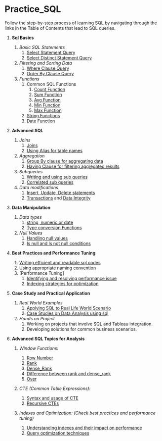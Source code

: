 # Practice_SQL


Follow the step-by-step process of learning SQL by navigating through the links in the Table of Contents that lead to SQL queries.

1. **Sql Basics**
   1. *Basic SQL Statements*
      1. [Select Statement Query](https://github.com/jasjitajimal/practice_sql/blob/main/practice_sql/query_select.sql)
      2. [Select Distinct Statement Query](https://github.com/jasjitajimal/practice_sql/blob/main/practice_sql/query_select_distinct.sql)
   2. *Filtering and Sorting Data*
      1. [Where Clause Query](https://github.com/jasjitajimal/practice_sql/blob/main/practice_sql/query_where.sql)
      2. [Order By Clause Query](https://github.com/jasjitajimal/practice_sql/blob/main/practice_sql/query_orderby.sql)
   3. *Functions*
      1. Common SQL Functions
         1. [Count Function](https://github.com/jasjitajimal/practice_sql/blob/main/practice_sql/query_count.sql)
         2. [Sum Function](https://github.com/jasjitajimal/practice_sql/blob/main/practice_sql/query_sum.sql)
         3. [Avg Function](https://github.com/jasjitajimal/practice_sql/blob/main/practice_sql/query_avg.sql)
         4. [Min Function](https://github.com/jasjitajimal/practice_sql/blob/main/practice_sql/query_min.sql)
         5. [Max Function](https://github.com/jasjitajimal/practice_sql/blob/main/practice_sql/query_max.sql)
      2. [String Functions](https://github.com/jasjitajimal/practice_sql/blob/main/practice_sql/query_sring_function.sql)
      3. [Date Function](https://github.com/jasjitajimal/practice_sql/blob/main/practice_sql/query_date_functions.sql)

2. **Advanced SQL**
   1. *Joins*
      1. [Joins](https://github.com/jasjitajimal/practice_sql/blob/main/practice_sql/query_join.sql)
      2. [Using Alias for table names](https://github.com/jasjitajimal/practice_sql/blob/main/practice_sql/query_using_alias.sql)
   2. *Aggregation*
      1. [Group By clause for aggregating data](https://github.com/jasjitajimal/practice_sql/blob/main/practice_sql/query_groupby.sql)
      2. [Having Clause for filtering aggregated results](https://github.com/jasjitajimal/practice_sql/blob/main/practice_sql/query_having.sql)
   3. *Subqueries*
      1. [Writing and using sub queries](https://github.com/jasjitajimal/practice_sql/blob/main/practice_sql/subquery.sql)
      2. [Correlated sub queries](https://github.com/jasjitajimal/practice_sql/blob/main/practice_sql/correlated_subquery.sql)
   4. *Data modifications*
      1. [Insert, Update, Delete statements]()
      2. [Transactions](https://github.com/jasjitajimal/practice_sql/blob/main/practice_sql/query_transactions.sql) and [Data Integrity](https://github.com/jasjitajimal/practice_sql/blob/main/practice_sql/query_dataintegrity.sql)
      
       
3. **Data Manipulation**  
   1. *Data types*
      1. [string, numeric or date](https://github.com/jasjitajimal/practice_sql/blob/main/practice_sql/query_datatypes.sql)
      2. [Type conversion Functions](https://github.com/jasjitajimal/practice_sql/blob/main/practice_sql/query_type_conversion.sql)
   2. *Null Values*
      1. [Handling null values](https://github.com/jasjitajimal/practice_sql/blob/main/practice_sql/query_nullvalues.sql)
      2. [Is null and Is not null conditions](https://github.com/jasjitajimal/practice_sql/blob/main/practice_sql/query_isnul_isnotnull.sql)
      
   
4. **Best Practices and Performance Tuning**
      1. [Writing efficient and readable sql codes](https://github.com/jasjitajimal/practice_sql/blob/main/practice_sql/query_efficientandreadablesqlcodes.sql)
      2. [Using appropriate naming convention](https://github.com/jasjitajimal/practice_sql/blob/main/practice_sql/queries_naming_convention.sql)
   2. [Performance Tuning]
      1. [Identifying and resolving performance issue](https://github.com/jasjitajimal/practice_sql/blob/main/practice_sql/query_bestpracticeinsql.sql)
      2. [Indexing strategies for optimization](https://github.com/jasjitajimal/practice_sql/blob/main/practice_sql/query_indexiningstrategyforoptimization.sql)
      

5. **Case Study and Practical Application**
   1. *Real World Examples*
      1. [Applying SQL to Real Life World Scenario](https://github.com/jasjitajimal/practice_sql/blob/main/practice_sql/query_real_world_scenario.sql)
      2. [Case Studies on Data Analysis using sql](https://github.com/jasjitajimal/practice_sql/blob/main/practice_sql/query_dataanalysis_casestudy.sql)
   2. *Hands on Project*
      1. Working on projects that involve SQL and Tableau integration.
      2. Developing solutions for common business scenarios.

   
6. **Advanced SQL Topics for Analysis**
   1. *Window Functions:*
      1. [Row Number](https://github.com/jasjitajimal/practice_sql/blob/main/practice_sql/query_rownumber.sql)
      2. [Rank](https://github.com/jasjitajimal/practice_sql/blob/main/practice_sql/query_rank.sql)
      3. [Dense_Rank](https://github.com/jasjitajimal/practice_sql/blob/main/practice_sql/query_dense_rank.sql)
      4. [Difference between rank and dense_rank](https://github.com/jasjitajimal/practice_sql/blob/main/practice_sql/query_rank_vs_dense_rank.sql)
      4. [Over](https://github.com/jasjitajimal/practice_sql/blob/main/practice_sql/query_over.sql)
      
   2. *CTE (Common Table Expressions):*
      1. [Syntax and usage of CTE](https://github.com/jasjitajimal/practice_sql/blob/main/practice_sql/query_cte.sql)
      2. [Recursive CTEs](https://github.com/jasjitajimal/practice_sql/blob/main/practice_sql/query_recursive_cte.sql)

   3. *Indexes and Optimization: (Check best practices and performance tuning)*
      1. [Understanding indexes and their impact on performance](https://github.com/jasjitajimal/practice_sql/blob/main/practice_sql/query_indexiningstrategyforoptimization.sql) 
      2. [Query optimization techniques](https://github.com/jasjitajimal/practice_sql/blob/main/practice_sql/query_bestpracticeinsql.sql)

